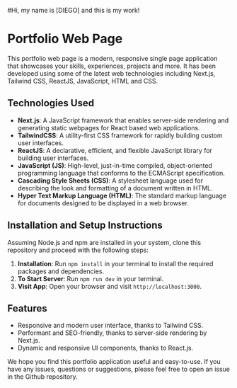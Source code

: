 #Hi, my name is [DIEGO] and this is my work!

# Portfolio Web Page

This portfolio web page is a modern, responsive single page application that showcases your skills, experiences,
projects and more. It has been developed using some of the latest web technologies including Next.js, Tailwind CSS,
ReactJS, JavaScript, HTML and CSS.

## Technologies Used

- **Next.js**: A JavaScript framework that enables server-side rendering and generating static webpages for React based
  web applications.
- **TailwindCSS**: A utility-first CSS framework for rapidly building custom user interfaces.
- **ReactJS**: A declarative, efficient, and flexible JavaScript library for building user interfaces.
- **JavaScript (JS)**: High-level, just-in-time compiled, object-oriented programming language that conforms to the
  ECMAScript specification.
- **Cascading Style Sheets (CSS)**: A stylesheet language used for describing the look and formatting of a document
  written in HTML.
- **Hyper Text Markup Language (HTML)**: The standard markup language for documents designed to be displayed in a web
  browser.

## Installation and Setup Instructions

Assuming Node.js and npm are installed in your system, clone this repository and proceed with the following steps:

1. **Installation**: Run `npm install` in your terminal to install the required packages and dependencies.
2. **To Start Server**: Run `npm run dev` in your terminal.
3. **Visit App**: Open your browser and visit `http://localhost:3000`.

## Features

- Responsive and modern user interface, thanks to Tailwind CSS.
- Performant and SEO-friendly, thanks to server-side rendering by Next.js.
- Dynamic and responsive UI components, thanks to React.js.

We hope you find this portfolio application useful and easy-to-use. If you have any issues, questions or suggestions,
please feel free to open an issue in the Github repository.